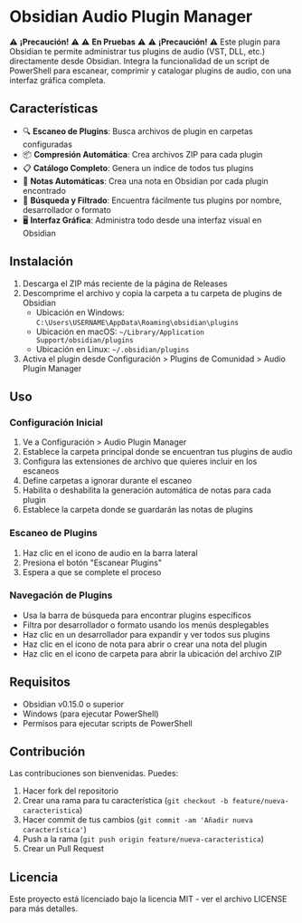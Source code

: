 # Obsidian Audio Plugin Manager
⚠️ **¡Precaución!** ⚠️
 ⚠️ **En Pruebas** ⚠️
⚠️ **¡Precaución!** ⚠️
Este plugin para Obsidian te permite administrar tus plugins de audio (VST, DLL, etc.) directamente desde Obsidian. Integra la funcionalidad de un script de PowerShell para escanear, comprimir y catalogar plugins de audio, con una interfaz gráfica completa.

## Características

- 🔍 **Escaneo de Plugins**: Busca archivos de plugin en carpetas configuradas
- 📦 **Compresión Automática**: Crea archivos ZIP para cada plugin
- 📋 **Catálogo Completo**: Genera un índice de todos tus plugins
- 📝 **Notas Automáticas**: Crea una nota en Obsidian por cada plugin encontrado
- 🔎 **Búsqueda y Filtrado**: Encuentra fácilmente tus plugins por nombre, desarrollador o formato
- 🖥️ **Interfaz Gráfica**: Administra todo desde una interfaz visual en Obsidian

## Instalación

1. Descarga el ZIP más reciente de la página de Releases
2. Descomprime el archivo y copia la carpeta a tu carpeta de plugins de Obsidian
   - Ubicación en Windows: `C:\Users\USERNAME\AppData\Roaming\obsidian\plugins`
   - Ubicación en macOS: `~/Library/Application Support/obsidian/plugins`
   - Ubicación en Linux: `~/.obsidian/plugins`
3. Activa el plugin desde Configuración > Plugins de Comunidad > Audio Plugin Manager

## Uso

### Configuración Inicial

1. Ve a Configuración > Audio Plugin Manager
2. Establece la carpeta principal donde se encuentran tus plugins de audio
3. Configura las extensiones de archivo que quieres incluir en los escaneos
4. Define carpetas a ignorar durante el escaneo
5. Habilita o deshabilita la generación automática de notas para cada plugin
6. Establece la carpeta donde se guardarán las notas de plugins

### Escaneo de Plugins

1. Haz clic en el icono de audio en la barra lateral
2. Presiona el botón "Escanear Plugins"
3. Espera a que se complete el proceso

### Navegación de Plugins

- Usa la barra de búsqueda para encontrar plugins específicos
- Filtra por desarrollador o formato usando los menús desplegables
- Haz clic en un desarrollador para expandir y ver todos sus plugins
- Haz clic en el icono de nota para abrir o crear una nota del plugin
- Haz clic en el icono de carpeta para abrir la ubicación del archivo ZIP

## Requisitos

- Obsidian v0.15.0 o superior
- Windows (para ejecutar PowerShell)
- Permisos para ejecutar scripts de PowerShell

## Contribución

Las contribuciones son bienvenidas. Puedes:

1. Hacer fork del repositorio
2. Crear una rama para tu característica (`git checkout -b feature/nueva-caracteristica`)
3. Hacer commit de tus cambios (`git commit -am 'Añadir nueva característica'`)
4. Push a la rama (`git push origin feature/nueva-caracteristica`)
5. Crear un Pull Request

## Licencia

Este proyecto está licenciado bajo la licencia MIT - ver el archivo LICENSE para más detalles.
